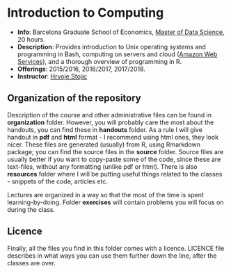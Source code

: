# Introduction to Computing

- **Info**: Barcelona Graduate School of Economics, [Master of Data Science](http://www.barcelonagse.eu/study/masters-programs/data-science), 20 hours.  
- **Description**: Provides introduction to Unix operating systems and programming in Bash, computing on servers and cloud ([Amazon Web Services](http://aws.amazon.com)), and a thorough overview of programming in R.  
- **Offerings**: 2015/2016, 2016/2017, 2017/2018.  
- **Instructor**: [Hrvoje Stojic](http://hstojic.re)  


## Organization of the repository

Description of the course and other administrative files can be found in **organization** folder. However, you will probably care the most about the handouts, you can find these in **handouts** folder. As a rule I will give handout in **pdf** and **html** format - I recommend using html ones, they look nicer. These files are generated (usually) from R, using Rmarkdown package; you can find the source files in the **source** folder. Source files are usually better if you want to copy-paste some of the code, since these are text-files, without any formatting (unlike pdf or html). There is also **resources** folder where I will be putting useful things related to the classes - snippets of the code, articles etc. 

Lectures are organized in a way so that the most of the time is spent learning-by-doing. Folder **exercises** will contain problems you will focus on during the class.


## Licence 

Finally, all the files you find in this folder comes with a licence. LICENCE file describes in what ways you can use them further down the line, after the classes are over.
